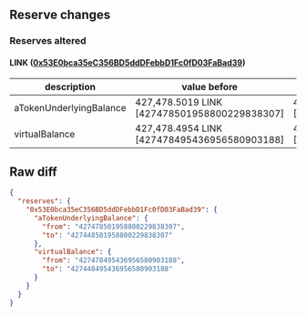 ## Reserve changes

### Reserves altered

#### LINK ([0x53E0bca35eC356BD5ddDFebbD1Fc0fD03FaBad39](https://polygonscan.com/address/0x53E0bca35eC356BD5ddDFebbD1Fc0fD03FaBad39))

| description | value before | value after |
| --- | --- | --- |
| aTokenUnderlyingBalance | 427,478.5019 LINK [427478501958800229838307] | 427,448.5019 LINK [427448501958800229838307] |
| virtualBalance | 427,478.4954 LINK [427478495436956580903188] | 427,448.4954 LINK [427448495436956580903188] |


## Raw diff

```json
{
  "reserves": {
    "0x53E0bca35eC356BD5ddDFebbD1Fc0fD03FaBad39": {
      "aTokenUnderlyingBalance": {
        "from": "427478501958800229838307",
        "to": "427448501958800229838307"
      },
      "virtualBalance": {
        "from": "427478495436956580903188",
        "to": "427448495436956580903188"
      }
    }
  }
}
```